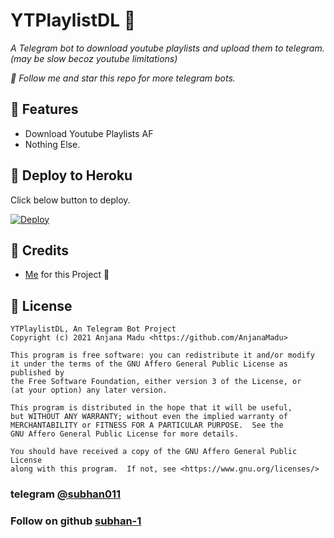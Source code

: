 # YTPlaylistDL 📛
_A Telegram bot to download youtube playlists and upload them to telegram. (may be slow becoz youtube limitations)_

_🎯 Follow me and star this repo for more telegram bots._

## 📌 Features
- Download Youtube Playlists AF
- Nothing Else.

## 📌 Deploy to Heroku
Click below button to deploy.

[![Deploy](https://www.herokucdn.com/deploy/button.svg)](https://heroku.com/deploy?template=https://github.com/subhan-1/YTPlaylistDL)

## 📌 Credits
- [Me](https://github.com/subhan-1) for this Project 🤪

## 📌 License
```
YTPlaylistDL, An Telegram Bot Project
Copyright (c) 2021 Anjana Madu <https://github.com/AnjanaMadu>

This program is free software: you can redistribute it and/or modify
it under the terms of the GNU Affero General Public License as published by
the Free Software Foundation, either version 3 of the License, or
(at your option) any later version.

This program is distributed in the hope that it will be useful,
but WITHOUT ANY WARRANTY; without even the implied warranty of
MERCHANTABILITY or FITNESS FOR A PARTICULAR PURPOSE.  See the
GNU Affero General Public License for more details.

You should have received a copy of the GNU Affero General Public License
along with this program.  If not, see <https://www.gnu.org/licenses/>
```
### telegram [@subhan011](https://t.me/subhan011)
### Follow on github [subhan-1](https;//github.com/subhan-1)

